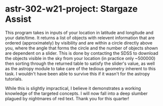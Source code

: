 # astr-302-w21-project: Stargaze Assist
This program takes in inputs of your location in latitude and longitude and your date/time.
It returns a list of objects with relevent information that are ordered (approximately) by visibility and are within a circle directly above you, where the angle that forms the circle and the number of objects shown are dependent on a slider.
This is done by contacting the SDSS to download the objects visible in the sky from your location (in practice only ~500000) then sorting through the returned table to satisfy the slider's value, as well as the astropy module to take care of the tedious geometry inherent to this task. I wouldn't have been able to survive this if it wasn't for the astropy tutorials.

While this is slightly impractical, I believe it demonstrates a working knowledge of the targeted concepts.
I will now fall into a deep slumber plagued by nightmares of red text. Thank you for this quarter!
